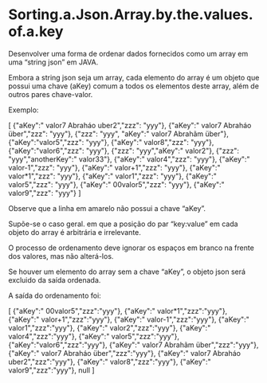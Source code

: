 # Sorting.a.Json.Array.by.the.values.of.a.key

Desenvolver uma forma de ordenar dados fornecidos como um array em uma “string json” em JAVA.

Embora a string json seja um array, cada elemento do array é um objeto que possui uma chave (aKey) comum a todos os elementos deste array, além de outros pares chave-valor.

Exemplo:

[
  {"aKey":" valor7 Abraháo uber2","zzz": "yyy"},
  {"aKey":" valor7 Abraháo über","zzz": "yyy"},
  {"zzz": "yyy", "aKey":" valor7 Abrahãm über"},
  {"aKey":"valor5","zzz": "yyy"},
  {"aKey":"  valor8","zzz": "yyy"},
  {"aKey":"valor6","zzz": "yyy"},
  {"zzz": "yyy","aKey":"  valor2"},
  {"zzz": "yyy","anotherKey":"  valor33"},
  {"aKey":" valor4","zzz": "yyy"},
  {"aKey":" valor-1","zzz": "yyy"},
  {"aKey":" valor+1","zzz": "yyy"},
  {"aKey":" valor*1","zzz": "yyy"},
  {"aKey":" valor1","zzz": "yyy"},
  {"aKey":" valor5","zzz": "yyy"},
  {"aKey":"   00valor5","zzz": "yyy"},
  {"aKey":" valor9","zzz": "yyy"}
]

Observe que a linha em amarelo não possui a chave “aKey”.

Supõe-se o caso geral. em que a posição do par “key:value” em cada objeto do array é arbitrária e irrelevante.

O processo de ordenamento deve ignorar os espaços em branco na frente dos valores, mas não alterá-los.

Se houver um elemento do array sem a chave “aKey”, o objeto json será excluido da saída ordenada.

A saída do ordenamento foi:

[
  {"aKey":"   00valor5","zzz":"yyy"},
  {"aKey":" valor*1","zzz":"yyy"},
  {"aKey":" valor+1","zzz":"yyy"},
  {"aKey":" valor-1","zzz":"yyy"},
  {"aKey":" valor1","zzz":"yyy"},
  {"aKey":"  valor2","zzz":"yyy"},
  {"aKey":" valor4","zzz":"yyy"},
  {"aKey":" valor5","zzz":"yyy"},
  {"aKey":"valor6","zzz":"yyy"},
  {"aKey":" valor7 Abrahãm über","zzz":"yyy"},
  {"aKey":" valor7 Abraháo über","zzz":"yyy"},
  {"aKey":" valor7 Abraháo uber2","zzz":"yyy"},
  {"aKey":"  valor8","zzz":"yyy"},
  {"aKey":" valor9","zzz":"yyy"},
  null
]
